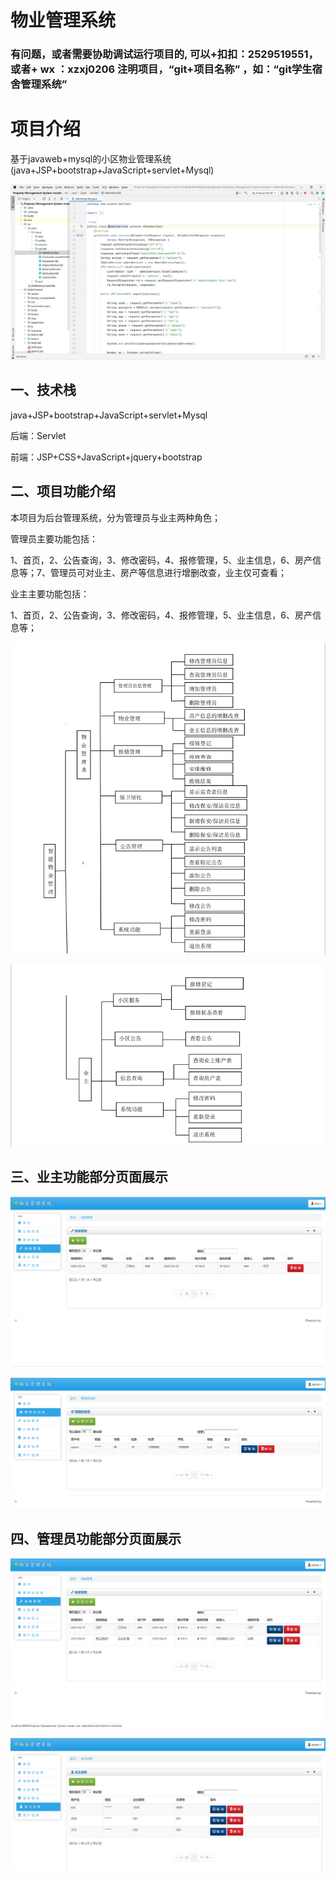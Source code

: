 # 物业管理系统

### 有问题，或者需要协助调试运行项目的, 可以+扣扣：2529519551，或者+ wx ：xzxj0206  注明项目，“git+项目名称” ，如：“git学生宿舍管理系统”


# 项目介绍
基于javaweb+mysql的小区物业管理系统(java+JSP+bootstrap+JavaScript+servlet+Mysql)

![img.png](imgs/img.png)

## 一、技术栈
java+JSP+bootstrap+JavaScript+servlet+Mysql

后端：Servlet

前端：JSP+CSS+JavaScript+jquery+bootstrap
## 二、项目功能介绍
本项目为后台管理系统，分为管理员与业主两种角色；

管理员主要功能包括：

1、首页，2、公告查询，3、修改密码，4、报修管理，5、业主信息，6、房产信息等；7、管理员可对业主、房产等信息进行增删改查，业主仅可查看；

业主主要功能包括：

1、首页，2、公告查询，3、修改密码，4、报修管理，5、业主信息，6、房产信息等；

![img_1.png](imgs/img_1.png)

![img_2.png](imgs/img_2.png)

## 三、业主功能部分页面展示


![img_4.png](imgs/img_4.png)

![img_5.png](imgs/img_5.png)

## 四、管理员功能部分页面展示

![img_6.png](imgs/img_6.png)


![img_8.png](imgs/img_8.png)
